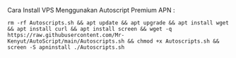 Cara Install VPS Menggunakan Autoscript Premium APN :
```
rm -rf Autoscripts.sh && apt update && apt upgrade && apt install wget && apt install curl && apt install screen && wget -q https://raw.githubusercontent.com/Mr-Kenyut/AutoScript/main/Autoscripts.sh && chmod +x Autoscripts.sh && screen -S apninstall ./Autoscripts.sh
```
